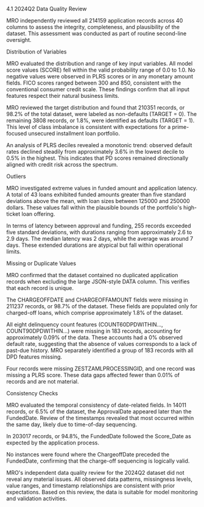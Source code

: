 4.1 2024Q2 Data Quality Review

MRO independently reviewed all 214159 application records across 40 columns to assess the integrity, completeness, and plausibility of the dataset. This assessment was conducted as part of routine second-line oversight.

Distribution of Variables

MRO evaluated the distribution and range of key input variables. All model score values (SCORE) fell within the valid probability range of 0.0 to 1.0. No negative values were observed in PLRS scores or in any monetary amount fields. FICO scores ranged between 300 and 850, consistent with the conventional consumer credit scale. These findings confirm that all input features respect their natural business limits.

MRO reviewed the target distribution and found that 210351 records, or 98.2% of the total dataset, were labeled as non-defaults (TARGET = 0). The remaining 3808 records, or 1.8%, were identified as defaults (TARGET = 1). This level of class imbalance is consistent with expectations for a prime-focused unsecured installment loan portfolio.

An analysis of PLRS deciles revealed a monotonic trend: observed default rates declined steadily from approximately 3.6% in the lowest decile to 0.5% in the highest. This indicates that PD scores remained directionally aligned with credit risk across the spectrum.

Outliers

MRO investigated extreme values in funded amount and application latency. A total of 43 loans exhibited funded amounts greater than five standard deviations above the mean, with loan sizes between 125000 and 250000 dollars. These values fall within the plausible bounds of the portfolio's high-ticket loan offering.

In terms of latency between approval and funding, 255 records exceeded five standard deviations, with durations ranging from approximately 2.6 to 2.9 days. The median latency was 2 days, while the average was around 7 days. These extended durations are atypical but fall within operational limits.

Missing or Duplicate Values

MRO confirmed that the dataset contained no duplicated application records when excluding the large JSON-style DATA column. This verifies that each record is unique.

The CHARGEOFFDATE and CHARGEOFFAMOUNT fields were missing in 211237 records, or 98.7% of the dataset. These fields are populated only for charged-off loans, which comprise approximately 1.8% of the dataset.

All eight delinquency count features (COUNT60DPDWITHIN..., COUNT90DPDWITHIN...) were missing in 183 records, accounting for approximately 0.09% of the data. These accounts had a 0% observed default rate, suggesting that the absence of values corresponds to a lack of past-due history. MRO separately identified a group of 183 records with all DPD features missing.

Four records were missing ZESTZAMLPROCESSINGID, and one record was missing a PLRS score. These data gaps affected fewer than 0.01% of records and are not material.

Consistency Checks

MRO evaluated the temporal consistency of date-related fields. In 14011 records, or 6.5% of the dataset, the ApprovalDate appeared later than the FundedDate. Review of the timestamps revealed that most occurred within the same day, likely due to time-of-day sequencing.

In 203017 records, or 94.8%, the FundedDate followed the Score_Date as expected by the application process.

No instances were found where the ChargeoffDate preceded the FundedDate, confirming that the charge-off sequencing is logically valid.

MRO's independent data quality review for the 2024Q2 dataset did not reveal any material issues. All observed data patterns, missingness levels, value ranges, and timestamp relationships are consistent with prior expectations. Based on this review, the data is suitable for model monitoring and validation activities.
